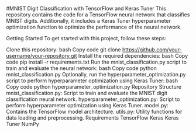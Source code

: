 #MNIST Digit Classification with TensorFlow and Keras Tuner
This repository contains the code for a TensorFlow neural network that classifies MNIST digits. Additionally, it includes a Keras Tuner hyperparameter optimization function to optimize the performance of the neural network.

Getting Started
To get started with this project, follow these steps:

Clone this repository:
bash
Copy code
git clone https://github.com/your-username/your-repository.git
Install the required dependencies:
bash
Copy code
pip install -r requirements.txt
Run the mnist_classification.py script to train and evaluate the neural network:
bash
Copy code
python mnist_classification.py
Optionally, run the hyperparameter_optimization.py script to perform hyperparameter optimization using Keras Tuner:
bash
Copy code
python hyperparameter_optimization.py
Repository Structure
mnist_classification.py: Script to train and evaluate the MNIST digit classification neural network.
hyperparameter_optimization.py: Script to perform hyperparameter optimization using Keras Tuner.
model.py: Contains the TensorFlow model architecture.
utils.py: Utility functions for data loading and preprocessing.
Requirements
TensorFlow
Keras
Keras Tuner
NumPy
